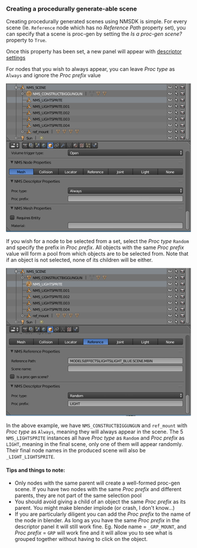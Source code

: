 ### Creating a procedurally generate-able scene

Creating procedurally generated scenes using NMSDK is simple.
For every scene (Ie. `Reference` node which has no *Reference Path* property set), you can specify that a scene is proc-gen by setting the *Is a proc-gen scene?* property to `True`.

Once this property has been set, a new panel will appear with [descriptor settings](./node_docs.md#descriptor-node)

For nodes that you wish to always appear, you can leave *Proc type* as `Always` and ignore the *Proc prefix* value

![desc_always](../../images/desc_always.png)

If you wish for a node to be selected from a set, select the *Proc type* `Random` and specify the prefix in *Proc prefix*. All objects with the same *Proc prefix* value will form a pool from which objects are to be selected from. Note that if an object is not selected, none of its children will be either.

![desc_random](../../images/desc_random.png)

In the above example, we have `NMS_CONSTRUCTBIGGUNGUN` and `ref_mount` with *Proc type* as `Always`, meaning they will always appear in the scene. The 5 `NMS_LIGHTSPRITE` instances all have *Proc type* as `Random` and *Proc prefix* as `LIGHT`, meaning in the final scene, only one of them will appear randomly. Their final node names in the produced scene will also be `_LIGHT_LIGHTSPRITE`.

#### Tips and things to note:

- Only nodes with the same parent will create a well-formed proc-gen scene. If you have two nodes with the same *Proc prefix* and different parents, they are not part of the same selection pool
- You should avoid giving a child of an object the same *Proc prefix* as its parent. You might make blender implode (or crash, I don't know...)
- If you are particularly diligent you can add the *Proc prefix* to the name of the node in blender. As long as you have the same *Proc prefix* in the descriptor panel it will still work fine. Eg. Node name = `_GRP_MOUNT`, and *Proc prefix* = `GRP` will work fine and it will allow you to see what is grouped together without having to click on the object.